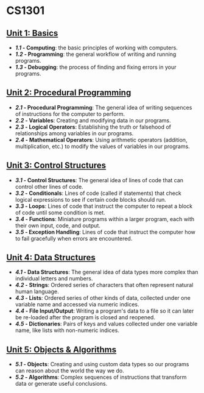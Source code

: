 # **CS1301**
## [Unit 1: Basics](/Unit_1/)
 - **_1.1_ - Computing**: the basic principles of working with computers.
 - **_1.2_ - Programming**: the general workflow of writing and running programs.
 - **_1.3_ - Debugging**: the process of finding and fixing errors in your programs.
## [Unit 2: Procedural Programming](/Unit_2/)
 - **_2.1_ - Procedural Programming**: The general idea of writing sequences of instructions for the computer to perform.
 - **_2.2_ - Variables**: Creating and modifying data in our programs.
 - **_2.3_ - Logical Operators**: Establishing the truth or falsehood of relationships among variables in our programs.
 - **_2.4_ - Mathematical Operators**: Using arithmetic operators (addition, multiplication, etc.) to modify the values of variables in our programs.
## [Unit 3: Control Structures](/Unit_3/)
 - **_3.1_ - Control Structures**: The general idea of lines of code that can control other lines of code.
 - **_3.2_ - Conditionals**: Lines of code (called if statements) that check logical expressions to see if certain code blocks should run.
 - **_3.3_ - Loops**: Lines of code that instruct the computer to repeat a block of code until some condition is met.
 - **_3.4_ - Functions**: Miniature programs within a larger program, each with their own input, code, and output.
 - **_3.5_ - Exception Handling**: Lines of code that instruct the computer how to fail gracefully when errors are encountered.
## [Unit 4: Data Structures](/Unit_4/)
 - **_4.1_ - Data Structures**: The general idea of data types more complex than individual letters and numbers.
 - **_4.2_ - Strings**: Ordered series of characters that often represent natural human language.
 - **_4.3_ - Lists**: Ordered series of other kinds of data, collected under one variable name and accessed via numeric indices.
 - **_4.4_ - File Input/Output**: Writing a program's data to a file so it can later be re-loaded after the program is closed and reopened.
 - **_4.5_ - Dictionaries**: Pairs of keys and values collected under one variable name, like lists with non-numeric indices.
## [Unit 5: Objects & Algorithms](/Unit_5/)
 - **_5.1_ - Objects**: Creating and using custom data types so our programs can reason about the world the way we do.
 - **_5.2_ - Algorithms**: Complex sequences of instructions that transform data or generate useful conclusions.